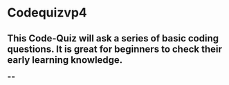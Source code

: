 # Codequizvp4

## This Code-Quiz will ask a series of basic coding questions. It is great for beginners to check their early learning knowledge.
== 






